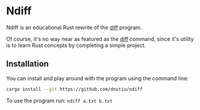 # Ndiff

Ndiff is an educational Rust rewrite of the [diff](https://linux.die.net/man/1/diff) program.

Of course, it's no way near as featured as
the [diff](https://linux.die.net/man/1/diff) command,
since it's utility is to learn Rust concepts by completing a simple project.

## Installation

You can install and play around with the program using the command line:

```bash
cargo install --git https://github.com/dnutiu/ndiff
```

To use the program run: `ndiff a.txt b.txt`